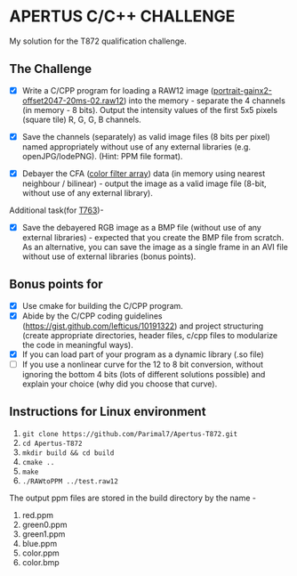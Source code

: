 # APERTUS C/C++ CHALLENGE

My solution for the T872 qualification challenge.

## The Challenge

- [x] Write a C/CPP program for loading a RAW12 image ([portrait-gainx2-offset2047-20ms-02.raw12](http://files.apertus.org/AXIOM-Beta/snapshots/portraits/portrait-gainx2-offset2047-20ms-02.raw12)) into the memory - separate the 4 channels (in memory - 8 bits). Output the intensity values of the first 5x5 pixels (square tile) R, G, G, B channels.

- [x] Save the channels (separately) as valid image files (8 bits per pixel) named appropriately without use of any external libraries (e.g. openJPG/lodePNG). (Hint: PPM file format).

- [x] Debayer the CFA ([color filter array](https://en.wikipedia.org/wiki/Color_filter_array)) data (in memory using nearest neighbour / bilinear) - output the image as a valid image file (8-bit, without use of any external library).

Additional task(for [T763](https://lab.apertus.org/T763))-

- [x] Save the debayered RGB image as a BMP file (without use of any external libraries) - expected that you create the BMP file from scratch. As an alternative, you can save the image as a single frame in an AVI file without use of external libraries (bonus points).



## Bonus points for 
- [x] Use cmake for building the C/CPP program.
- [x] Abide by the C/CPP coding guidelines (https://gist.github.com/lefticus/10191322) and project structuring (create appropriate directories, header files, c/cpp files to modularize the code in meaningful ways).
- [x] If you can load part of your program as a dynamic library (.so file)
- [ ] If you use a nonlinear curve for the 12 to 8 bit conversion, without ignoring the bottom 4 bits (lots of different solutions possible) and explain your choice (why did you choose that curve).

## Instructions for Linux environment 

1) `git clone https://github.com/Parimal7/Apertus-T872.git`
2) `cd Apertus-T872`
3) `mkdir build && cd build` 
5) `cmake ..`
6) `make`
7) `./RAWtoPPM ../test.raw12`

The output ppm files are stored in the build directory by the name -
1) red.ppm
2) green0.ppm
3) green1.ppm
4) blue.ppm
5) color.ppm
6) color.bmp


